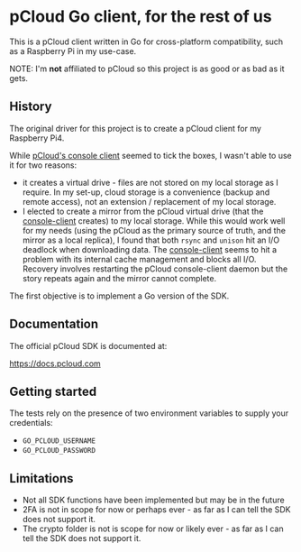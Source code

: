 # pCloud Go client, for the rest of us

This is a pCloud client written in Go for cross-platform compatibility, such as a Raspberry Pi in my use-case.

NOTE: I'm **not** affiliated to pCloud so this project is as good or as bad as it gets.

## History

The original driver for this project is to create a pCloud client for my Raspberry Pi4.

While [pCloud's console client](https://github.com/pcloudcom/console-client) seemed to tick the boxes, I wasn't able to use it for two reasons:
- it creates a virtual drive - files are not stored on my local storage as I require. In my set-up, cloud storage is a convenience (backup and remote access), not an extension / replacement of my local storage.
- I elected to create a mirror from the pCloud virtual drive (that the [console-client](https://github.com/pcloudcom/console-client) creates) to my local storage. While this would work well for my needs (using the pCloud as the primary source of truth, and the mirror as a local replica), I found that both `rsync` and `unison` hit an I/O deadlock when downloading data. The [console-client](https://github.com/pcloudcom/console-client) seems to hit a problem with its internal cache management and blocks all I/O. Recovery involves restarting the pCloud console-client daemon but the story repeats again and the mirror cannot complete.

The first objective is to implement a Go version of the SDK.

## Documentation

The official pCloud SDK is documented at:

https://docs.pcloud.com

## Getting started

The tests rely on the presence of two environment variables to supply your credentials:
- `GO_PCLOUD_USERNAME`
- `GO_PCLOUD_PASSWORD`

## Limitations

- Not all SDK functions have been implemented but may be in the future
- 2FA is not in scope for now or perhaps ever - as far as I can tell the SDK does not support it.
- The crypto folder is not is scope for now or likely ever - as far as I can tell the SDK does not support it.
